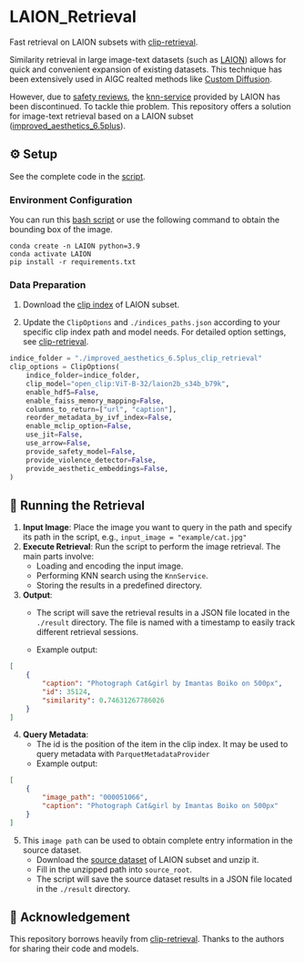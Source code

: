 # LAION_Retrieval

Fast retrieval on LAION subsets with [clip-retrieval](https://github.com/rom1504/clip-retrieval).

Similarity retrieval in large image-text datasets (such as [LAION](https://laion.ai/)) allows for quick and convenient expansion of existing datasets. 
This technique has been extensively used in AIGC realted methods like [Custom Diffusion](https://github.com/adobe-research/custom-diffusion).

However, due to [safety reviews](https://laion.ai/notes/laion-maintenance/), the [knn-service](https://knn.laion.ai/knn-service) provided by LAION has been discontinued.
To tackle thie problem. This repository offers a solution for image-text retrieval based on a LAION subset ([improved_aesthetics_6.5plus](https://laion.ai/blog/laion-aesthetics/)).


## ⚙️ Setup

See the complete code in the [script][note].

### Environment Configuration

You can run this [bash script][setup] or use the following command to obtain the bounding box of the image.

```shell
conda create -n LAION python=3.9
conda activate LAION
pip install -r requirements.txt
```

### Data Preparation

1. Download the [clip index](https://huggingface.co/datasets/zcaoyao/improved_aesthetics_6.5plus_clip_retrieval) of LAION subset.

2. Update the `ClipOptions` and `./indices_paths.json` according to your specific clip index path and model needs. For detailed option settings, see [clip-retrieval](https://github.com/rom1504/clip-retrieval#clip-back).


```python
indice_folder = "./improved_aesthetics_6.5plus_clip_retrieval"
clip_options = ClipOptions(
    indice_folder=indice_folder,
    clip_model="open_clip:ViT-B-32/laion2b_s34b_b79k",
    enable_hdf5=False,
    enable_faiss_memory_mapping=False,
    columns_to_return=["url", "caption"],
    reorder_metadata_by_ivf_index=False,
    enable_mclip_option=False,
    use_jit=False,
    use_arrow=False,
    provide_safety_model=False,
    provide_violence_detector=False,
    provide_aesthetic_embeddings=False,
)
```

## 🚀 Running the Retrieval

1. **Input Image**: Place the image you want to query in the path and specify its path in the script, e.g., `input_image = "example/cat.jpg"`
2. **Execute Retrieval**: Run the script to perform the image retrieval. The main parts involve:
    - Loading and encoding the input image.
    - Performing KNN search using the `KnnService`.
    - Storing the results in a predefined directory.
3. **Output**:
    - The script will save the retrieval results in a JSON file located in the `./result` directory. The file is named with a timestamp to easily track different retrieval sessions.

    - Example output:
```json
[  
    {
        "caption": "Photograph Cat&girl by Imantas Boiko on 500px",
        "id": 35124,
        "similarity": 0.74631267786026
    }
]
```

4. **Query Metadata**:
   - The id is the position of the item in the clip index. It may be used to query metadata with `ParquetMetadataProvider`
   - Example output:
```json
[
    {
        "image_path": "000051066", 
        "caption": "Photograph Cat&girl by Imantas Boiko on 500px"
    }
]
```

5. This `image path` can be used to obtain complete entry information in the source dataset.
   - Download the [source dataset](https://huggingface.co/akameswa/improved_aesthetics_6.5plus_webdataset) of LAION subset and unzip it.
   - Fill in the unzipped path into `source_root`.
   - The script will save the source dataset results in a JSON file located in the `./result` directory.

## 🙏 Acknowledgement

This repository borrows heavily from [clip-retrieval](https://github.com/rom1504/clip-retrieval).
Thanks to the authors for sharing their code and models.

[setup]: setup_env.sh
[note]: retrieval.ipynb
